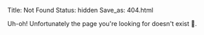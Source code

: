 Title: Not Found
Status: hidden
Save_as: 404.html

Uh-oh! Unfortunately the page you're looking for doesn't exist 🔎.
